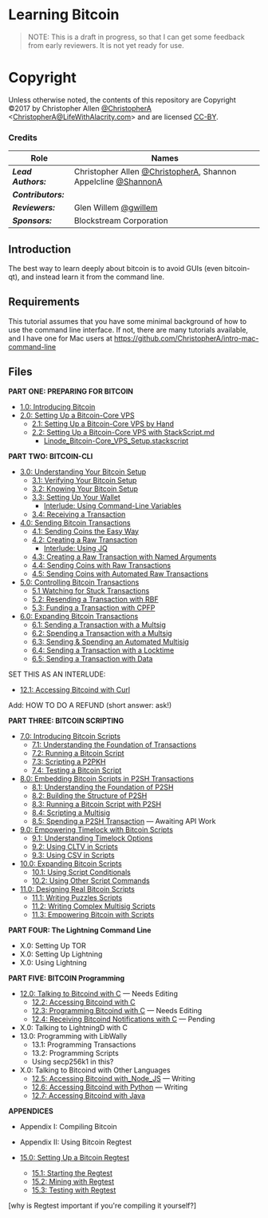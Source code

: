 # Learning Bitcoin #

> NOTE: This is a draft in progress, so that I can get some feedback from early reviewers. It is not yet ready for use.

# Copyright

Unless otherwise noted, the contents of this repository are Copyright ©2017 by Christopher Allen [@ChristopherA](https://github.com/ChristopherA) \<ChristopherA@LifeWithAlacrity.com\> and are licensed [CC-BY](./LICENSE-CC-BY-4.0.md).

### Credits

| Role                | Names                                    |
| ------------------- | ---------------------------------------- |
| ***Lead Authors:*** | Christopher Allen [@ChristopherA](https://github.com/ChristopherA), Shannon Appelcline [@ShannonA](https://github.com/ShannonA) |
| ***Contributors:*** |                                          |
| ***Reviewers:***    | Glen Willem [@gwillem](https://github.com/gwillem) |
| ***Sponsors:***     | Blockstream Corporation                  |

## Introduction

The best way to learn deeply about bitcoin is to avoid GUIs (even bitcoin-qt), and instead learn it from the command line.

## Requirements

This tutorial assumes that you have some minimal background of how to use the command line interface. If not, there are many tutorials available, and I have one for Mac users at https://github.com/ChristopherA/intro-mac-command-line

## Files

**PART ONE: PREPARING FOR BITCOIN**

* [1.0: Introducing Bitcoin](01_0_Introducing_Bitcoin.md)
* [2.0: Setting Up a Bitcoin-Core VPS](02_0_Setting_Up_a_Bitcoin-Core_VPS.md)
  * [2.1: Setting Up a Bitcoin-Core VPS by Hand](02_1_Setting_Up_a_Bitcoin-Core_VPS_by_Hand.md)
  * [2.2: Setting Up a Bitcoin-Core VPS with StackScript.md](02_2_Setting_Up_a_Bitcoin-Core_VPS_with_StackScript.md)
    * [Linode_Bitcoin-Core_VPS_Setup.stackscript](02_2__Script_Linode_Setup.stackscript)

**PART TWO: BITCOIN-CLI**

* [3.0: Understanding Your Bitcoin Setup](03_0_Understanding_Your_Bitcoin_Setup.md)
  * [3.1: Verifying Your Bitcoin Setup](03_1_Verifying_Your_Bitcoin_Setup.md)
  * [3.2: Knowing Your Bitcoin Setup](03_2_Knowing_Your_Bitcoin_Setup.md)
  * [3.3: Setting Up Your Wallet](03_3_Setting_Up_Your_Wallet.md)
    * [Interlude: Using Command-Line Variables](03_3__Interlude_Using_Command-Line_Variables.md)
  * [3.4: Receiving a Transaction](03_4_Receiving_a_Transaction.md)
* [4.0: Sending Bitcoin Transactions](04_0_Sending_Bitcoin_Transactions.md)
  * [4.1: Sending Coins the Easy Way](04_1_Sending_Coins_The_Easy_Way.md)
  * [4.2: Creating a Raw Transaction](04_2_Creating_a_Raw_Transaction.md)
     * [Interlude: Using JQ](04_2__Interlude_Using_JQ.md)
  * [4.3: Creating a Raw Transaction with Named Arguments](04_3_Creating_a_Raw_Transaction_with_Named_Arguments.md)
  * [4.4: Sending Coins with Raw Transactions](04_4_Sending_Coins_with_a_Raw_Transaction.md)
  * [4.5: Sending Coins with Automated Raw Transactions](04_5_Sending_Coins_with_Automated_Raw_Transactions.md)
* [5.0: Controlling Bitcoin Transactions](05_0_Controlling_Bitcoin_Transactions.md)
  * [5.1 Watching for Stuck Transactions](05_1_Watching_for_Stuck_Transactions.md)
  * [5.2: Resending a Transaction with RBF](05_2_Resending_a_Transaction_with_RBF.md)
  * [5.3: Funding a Transaction with CPFP](05_3_Funding_a_Transaction_with_CPFP.md)
* [6.0: Expanding Bitcoin Transactions](06_0_Expanding_Bitcoin_Transactions.md)
  * [6.1: Sending a Transaction with a Multsig](06_1_Sending_a_Transaction_to_a_Multisig.md)
  * [6.2: Spending a Transaction with a Multsig](06_2_Spending_a_Transaction_to_a_Multisig.md)
  * [6.3: Sending & Spending an Automated Multisig](06_3_Sending_an_Automated_Multisig.md)
  * [6.4: Sending a Transaction with a Locktime](06_4_Sending_a_Transaction_with_a_Locktime.md)
  * [6.5: Sending a Transaction with Data](06_5_Sending_a_Transaction_with_Data.md)

SET THIS AS AN INTERLUDE:
  * [12.1: Accessing Bitcoind with Curl](12_1_Accessing_Bitcoind_with_Curl.md)

Add: HOW TO DO A REFUND (short answer: ask!)

**PART THREE: BITCOIN SCRIPTING**

* [7.0: Introducing Bitcoin Scripts](07_0_Introducing_Bitcoin_Scripts.md)
  * [7.1: Understanding the Foundation of Transactions](07_1_Understanding_the_Foundation_of_Transactions.md)
  * [7.2: Running a Bitcoin Script](07_2_Running_a_Bitcoin_Script.md)
  * [7.3: Scripting a P2PKH](07_3_Scripting_a_P2PKH.md)
  * [7.4: Testing a Bitcoin Script](07_4_Testing_a_Bitcoin_Script.md)
* [8.0: Embedding Bitcoin Scripts in P2SH Transactions](08_0_Embedding_Bitcoin_Scripts_in_P2SH_Transactions.md)
  * [8.1: Understanding the Foundation of P2SH](08_1_Understanding_the_Foundation_of_P2SH.md)
  * [8.2: Building the Structure of P2SH](08_2_Building_the_Structure_of_P2SH.md)
  * [8.3: Running a Bitcoin Script with P2SH](08_3_Running_a_Bitcoin_Script_with_P2SH.md)
  * [8.4: Scripting a Multisig](08_4_Scripting_a_Multisig.md)
  * [8.5: Spending a P2SH Transaction](08_5_Spending_a_P2SH_Transaction.md) — Awaiting API Work
* [9.0: Empowering Timelock with Bitcoin Scripts](09_0_Empowering_Timelock_with_Bitcoin_Scripts.md)
  * [9.1: Understanding Timelock Options](09_1_Understanding_Timelock_Options.md)
  * [9.2: Using CLTV in Scripts](09_2_Using_CLTV_in_Scripts.md)
  * [9.3: Using CSV in Scripts](09_3_Using_CSV_in_Scripts.md)
* [10.0: Expanding Bitcoin Scripts](10_0_Expanding_Bitcoin_Scripts.md)
  * [10.1: Using Script Conditionals](10_1_Using_Script_Conditionals.md)
  * [10.2: Using Other Script Commands](10_2_Using_Other_Script_Commands.md)
* [11.0: Designing Real Bitcoin Scripts](11_0_Designing_Real_Bitcoin_Scripts.md)
  * [11.1: Writing Puzzles Scripts](11_1_Writing_Puzzle_Scripts.md)
  * [11.2: Writing Complex Multisig Scripts](11_2_Writing_Complex_Multisig_Scripts.md)
  * [11.3: Empowering Bitcoin with Scripts](11_3_Empowering_Bitcoin_with_Scripts.md)

**PART FOUR: The Lightning Command Line**

* X.0: Setting Up TOR
* X.0: Setting Up Lightning
* X.0: Using Lightning

**PART FIVE: BITCOIN Programming**

* [12.0: Talking to Bitcoind with C](12_0_Talking_to_Bitcoind.md) — Needs Editing
  * [12.2: Accessing Bitcoind with C](12_2_Accessing_Bitcoind_with_C.md)
  * [12.3: Programming Bitcoind with C](12_3_Programming_Bitcoind_with_C.md) — Needs Editing
  * [12.4: Receiving Bitcoind Notifications with C](12_4_Receiving_Bitcoind_Notifications_with_C.md) — Pending
* X.0: Talking to LightningD with C
* 13.0: Programming with LibWally
   * 13.1: Programming Transactions
   * 13.2: Programming Scripts
   * Using secp256k1 in this?
* X.0: Talking to Bitcoind with Other Languages
  * [12.5: Accessing Bitcoind with_Node_JS](12_5_Accessing_Bitcoind_with_Other_Languages.md)  — Writing
  * [12.6: Accessing Bitcoind with Python](12_6_Accessing_Bitcoind_with_Python.md)  — Writing
  * [12.7: Accessing Bitcoind with Java](12_7_Accessing_Bitcoind_with_Java.md)

**APPENDICES**

* Appendix I: Compiling Bitcoin

* Appendix II: Using Bitcoin Regtest

* [15.0: Setting Up a Bitcoin Regtest](15_0_Setting_Up_a_Bitcoin_Regtest.md)
   * [15.1: Starting the Regtest](15_1_Starting_the_Regtest.md)
   * [15.2: Mining with Regtest](15_2_Mining_with_Regtest.md)
   * [15.3: Testing with Regtest](15_3_Testing_with_Regtest.md)

[why is Regtest important if you're compiling it yourself?]
